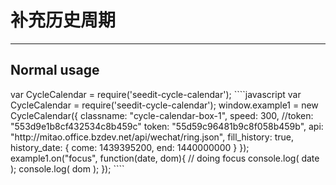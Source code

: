 # 补充历史周期

---

## Normal usage
<script type="text/javascript" src="http://scdn.bozhong.com/source/common/js/jquery.min.js"></script>

<div class="cycle-calendar-box-1"></div>
var CycleCalendar = require('seedit-cycle-calendar');
````javascript
var CycleCalendar = require('seedit-cycle-calendar');
window.example1 = new CycleCalendar({
	classname: "cycle-calendar-box-1",
	speed: 300,
	//token: "553d9e1b8cf432534c8b459c"
	token: "55d59c96481b9c8f058b459b",
	api: "http://mitao.office.bzdev.net/api/wechat/ring.json",
	fill_history: true,
	history_date: {
		come: 1439395200,
		end: 1440000000
	}
});
example1.on("focus", function(date, dom){
	// doing focus
	console.log( date );
	console.log( dom );
});
````